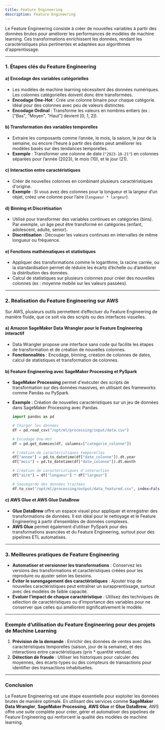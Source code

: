 ```yaml
---
title: Feature Engineering
description: Feature Engineering
---
```


Le Feature Engineering consiste à créer de nouvelles variables à partir des données brutes pour améliorer les performances de modèles de machine learning. Ces transformations enrichissent les données, rendant les caractéristiques plus pertinentes et adaptées aux algorithmes d'apprentissage.

---

### 1. **Étapes clés du Feature Engineering**

#### a) **Encodage des variables catégorielles**

- Les modèles de machine learning nécessitent des données numériques. Les colonnes catégorielles doivent donc être transformées.
- **Encodage One-Hot** : Crée une colonne binaire pour chaque catégorie. Idéal pour des colonnes avec peu de valeurs distinctes.
- **Encodage Ordinal** : Transforme les valeurs en nombres entiers (ex : ["Bas", "Moyen", "Haut"] devient [0, 1, 2]).

#### b) **Transformation des variables temporelles**

- Extraire les composants comme l’année, le mois, la saison, le jour de la semaine, ou encore l’heure à partir des dates peut améliorer les modèles basés sur des tendances temporelles.
- **Exemple** : Transformer une colonne de date (`"2023-10-21"`) en colonnes séparées pour l’année (2023), le mois (10), et le jour (21).

#### c) **Interaction entre caractéristiques**

- Créer de nouvelles colonnes en combinant plusieurs caractéristiques d'origine.
- **Exemple** : Si vous avez des colonnes pour la longueur et la largeur d’un objet, créez une colonne pour l’aire (`longueur * largeur`).

#### d) **Binning et Discrétisation**

- Utilisé pour transformer des variables continues en catégories (bins). Par exemple, un âge peut être transformé en catégories (enfant, adolescent, adulte, senior).
- **Discrétisation** : Découper les valeurs continues en intervalles de même longueur ou fréquence.

#### e) **Fonctions mathématiques et statistiques**

- Appliquer des transformations comme le logarithme, la racine carrée, ou la standardisation permet de réduire les écarts d’échelle ou d’améliorer la distribution des données.
- Calcul de statistiques sur plusieurs colonnes pour créer des nouvelles colonnes (ex : moyenne mobile sur les valeurs passées).

---

### 2. **Réalisation du Feature Engineering sur AWS**

Sur AWS, plusieurs outils permettent d’effectuer du Feature Engineering de manière fluide, que ce soit via des scripts ou des interfaces visuelles.

#### a) **Amazon SageMaker Data Wrangler pour le Feature Engineering interactif**

- Data Wrangler propose une interface sans code qui facilite les étapes de transformation et de création de nouvelles colonnes.
- **Fonctionnalités** : Encodage, binning, création de colonnes de dates, calcul de statistiques et transformation de colonnes.

#### b) **Feature Engineering avec SageMaker Processing et PySpark**

- **SageMaker Processing** permet d'exécuter des scripts de transformation sur des données massives, en utilisant des frameworks comme Pandas ou PySpark.
- **Exemple** : Création de nouvelles caractéristiques sur un jeu de données dans SageMaker Processing avec Pandas.

  ```python
  import pandas as pd

  # Charger les données
  df = pd.read_csv("/opt/ml/processing/input/data.csv")

  # Encodage One-Hot
  df = pd.get_dummies(df, columns=["categorie_colonne"])

  # Création de caractéristiques temporelles
  df["annee"] = pd.to_datetime(df["date_colonne"]).dt.year
  df["mois"] = pd.to_datetime(df["date_colonne"]).dt.month

  # Création de caractéristiques d'interaction
  df["aire"] = df["longueur"] * df["largeur"]

  # Sauvegarde des données traitées
  df.to_csv("/opt/ml/processing/output/data_featured.csv", index=False)
  ```

#### c) **AWS Glue et AWS Glue DataBrew**

- **Glue DataBrew** offre un espace visuel pour appliquer et enregistrer des transformations de données. Il est idéal pour le nettoyage et le Feature Engineering à partir d’ensembles de données complexes.
- **AWS Glue** permet également d’utiliser PySpark pour des transformations avancées et du Feature Engineering, surtout pour des pipelines ETL automatisés.

---

### 3. **Meilleures pratiques de Feature Engineering**

- **Automatiser et versionner les transformations** : Conservez les versions des transformations et caractéristiques créées pour les reproduire ou ajuster selon les besoins.
- **Éviter le surengagement des caractéristiques** : Ajouter trop de nouvelles caractéristiques peut entraîner un surapprentissage, surtout avec des modèles de faible capacité.
- **Evaluer l’impact de chaque caractéristique** : Utilisez des techniques de sélection de caractéristiques ou d’importance des variables pour ne conserver que celles qui améliorent significativement le modèle.

---

### Exemple d’utilisation du Feature Engineering pour des projets de Machine Learning

1. **Prévision de la demande** : Enrichir des données de ventes avec des caractéristiques temporelles (saison, jour de la semaine), et des interactions entre caractéristiques (prix \* quantité vendue).
2. **Détection de fraude** : Utiliser les historiques pour calculer des moyennes, des écarts-types ou des compteurs de transactions pour identifier des transactions inhabituelles.

---

### Conclusion

Le Feature Engineering est une étape essentielle pour exploiter les données brutes de manière optimale. En utilisant des services comme **SageMaker Data Wrangler**, **SageMaker Processing**, **AWS Glue** et **Glue DataBrew**, AWS offre une suite complète pour créer, gérer et automatiser des pipelines de Feature Engineering qui renforcent la qualité des modèles de machine learning.

